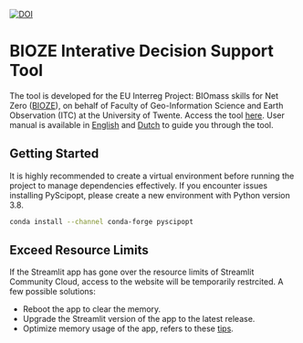 [![DOI](https://zenodo.org/badge/682611837.svg)](https://zenodo.org/doi/10.5281/zenodo.10782927)

# BIOZE Interative Decision Support Tool
The tool is developed for the EU Interreg Project: BIOmass skills for Net Zero ([BIOZE](https://www.interregnorthsea.eu/bioze)), on behalf of Faculty of Geo-Information Science and Earth Observation (ITC) at the University of Twente. Access the tool [here](https://bioze-interreg.streamlit.app/). User manual is available in [English](https://docs.google.com/document/d/1ycvVgknZ5-1XHSdp9uUJvC5qiD_btm0e/edit?usp=sharing&ouid=106170972880662385112&rtpof=true&sd=true "User Manual (Eng)") and [Dutch](https://docs.google.com/document/d/1kIgRok_GxITcHYWf_X_9CXxNyqwHAqdc/edit?usp=sharing&ouid=106170972880662385112&rtpof=true&sd=true "User Manual (Dutch)") to guide you through the tool. 

<!-- GETTING STARTED -->
## Getting Started
It is highly recommended to create a virtual environment before running the project to manage dependencies effectively. If you encounter issues installing PyScipopt, please create a new environment with Python version 3.8.
  ```sh
  conda install --channel conda-forge pyscipopt
  ```

<!-- ### Installation-->

<!-- ### https://github.com/othneildrew/Best-README-Template/blob/master/BLANK_README.md-->


<!-- ERRORS -->
## Exceed Resource Limits 
If the Streamlit app has gone over the resource limits of Streamlit Community Cloud, access to the website will be temporarily restrcited. A few possible solutions:
* Reboot the app to clear the memory.
* Upgrade the Streamlit version of the app to the latest release.
* Optimize memory usage of the app, refers to these [tips](https://docs.streamlit.io/streamlit-community-cloud/manage-your-app#app-resources-and-limits "Manage your app resources and limits"). 
